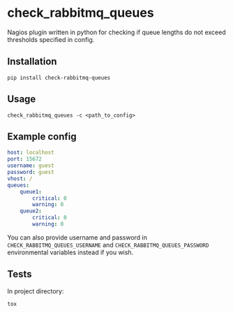 # check_rabbitmq_queues #
Nagios plugin written in python for checking if queue lengths do not exceed thresholds specified in config.

## Installation ##
```
pip install check-rabbitmq-queues
```

## Usage ##
```
check_rabbitmq_queues -c <path_to_config>
```

## Example config ##
```yaml
host: localhost
port: 15672
username: guest
password: guest
vhost: /
queues:
    queue1:
        critical: 0
        warning: 0
    queue2:
        critical: 0
        warning: 0
```

You can also provide username and password in `CHECK_RABBITMQ_QUEUES_USERNAME` and `CHECK_RABBITMQ_QUEUES_PASSWORD`
environmental variables instead if you wish.

## Tests ##
In project directory:
```
tox
```
